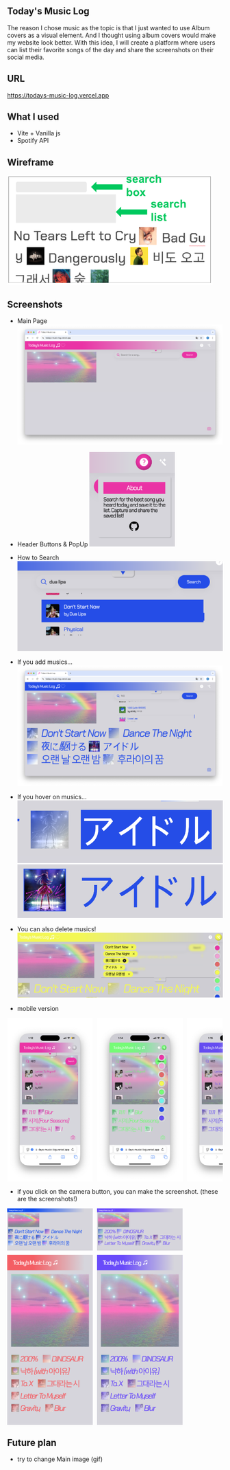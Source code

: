 ## Today's Music Log

The reason I chose music as the topic is that
I just wanted to use Album covers as a visual element.
And I thought using album covers would make my website look better.
With this idea, I will create a platform where
users can list their favorite songs of the day
and share the screenshots on their social media.

## URL

https://todays-music-log.vercel.app

## What I used

- Vite + Vanilla js
- Spotify API

## Wireframe

![image](./public/readme/wireframe.png)

## Screenshots

- Main Page
  ![image](./public/readme/screen1.png)

- Header Buttons & PopUp
  <img src="./public/readme/screen2.png" alt="mobile version 1" width="200">

- How to Search
  ![image](./public/readme/screen4.png)

- If you add musics...
  ![image](./public/readme/screen5.png)

- If you hover on musics...
  ![image](./public/readme/screen6.png)
  ![image](./public/readme/screen6-2.png)

- You can also delete musics!
  ![image](./public/readme/screen7.png)

- mobile version
 <div style="display: flex; flex-wrap: nowrap; gap: 10px; overflow-x: auto;">
  <img src="./public/readme/screen8.png" alt="mobile version 1" width="200">
  <img src="./public/readme/screen9.png" alt="mobile version 2" width="200">
  <img src="./public/readme/screen10.png" alt="mobile version 3" width="200">
  <img src="./public/readme/screen11.png" alt="mobile version 4" width="200">
</div>

- if you click on the camera button, you can make the screenshot.
(these are the screenshots!)
<div style="display: flex; justify-content:flex-start flex-wrap: nowrap; gap: 10px; overflow-x: auto; margin-bottom:10px">
  <img src="./public/readme/capture1.jpg" alt="mobile version 1" width="200">
  <img src="./public/readme/capture3.jpg" alt="mobile version 2" width="200">
</div>

<div style="display: flex; flex-wrap: nowrap; gap: 10px; overflow-x: auto;">
  <img src="./public/readme/capture2.jpg" alt="mobile version 1" width="200">
  <img src="./public/readme/capture4.jpg" alt="mobile version 2" width="200">
</div>

## Future plan

- try to change Main image (gif)
